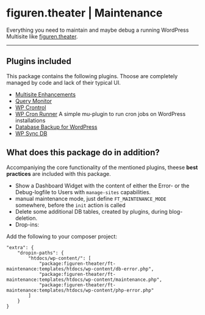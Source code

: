 # figuren.theater | Maintenance

Everything you need to maintain and maybe debug a running WordPress Multisite like [figuren.theater](https://figuren.theater).

---

## Plugins included

This package contains the following plugins. 
Thoose are completely managed by code and lack of their typical UI.

* [Multisite Enhancements](https://wordpress.org/plugins/multisite-enhancements/#developers)
* [Query Monitor](https://wordpress.org/plugins/query-monitor/#developers)
* [WP Crontrol](https://wordpress.org/plugins/wp-crontrol/#developers)
* [WP Cron Runner](https://github.com/devgeniem/wp-cron-runner)
    A simple mu-plugin to run cron jobs on WordPress installations
* [Database Backup for WordPress](https://wordpress.org/plugins/wp-db-backup/#developers)
* [WP Sync DB](https://github.com/hrsetyono/wp-sync-db)

## What does this package do in addition?

Accompaniying the core functionality of the mentioned plugins, theese **best practices** are included with this package.

- Show a Dashboard Widget with the content of either the Error- or the Debug-logfile to Users with `manage-sites` capabilities.
- manual maintenance mode, just define `FT_MAINTENANCE_MODE` somewhere, before the `init` action is called
- Delete some additional DB tables, created by plugins, during blog-deletion.
- Drop-ins:

Add the following to your composer project:

```
"extra": {
    "dropin-paths": {
        "htdocs/wp-content/": [
            "package:figuren-theater/ft-maintenance:templates/htdocs/wp-content/db-error.php",
            "package:figuren-theater/ft-maintenance:templates/htdocs/wp-content/maintenance.php",
            "package:figuren-theater/ft-maintenance:templates/htdocs/wp-content/php-error.php"
        ]
    }
}
```
